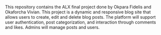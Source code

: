 This repository contains the ALX final project done by Okpara Fidelis and Okaforcha Vivian.
This project is a dynamic and responsive blog site that allows users to create, edit and delete blog posts. The platform will support user authentication, post categorization, and interaction through comments and likes. Admins will manage posts and users.
